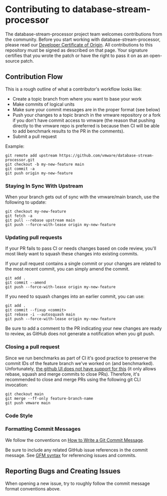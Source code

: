# Contributing to database-stream-processor

The database-stream-processor project team welcomes contributions from the community. Before you start working with database-stream-processor, please
read our [Developer Certificate of Origin](https://cla.vmware.com/dco). All contributions to this repository must be
signed as described on that page. Your signature certifies that you wrote the patch or have the right to pass it on
as an open-source patch.

## Contribution Flow

This is a rough outline of what a contributor's workflow looks like:

- Create a topic branch from where you want to base your work
- Make commits of logical units
- Make sure your commit messages are in the proper format (see below)
- Push your changes to a topic branch in the vmware repository or a fork if you don't have commit access to vmware (the reason that pushing directly to the vmware repo is preferred is because then CI will be able to add benchmark results to the PR in the comments).
- Submit a pull request

Example:

``` shell
git remote add upstream https://github.com/vmware/database-stream-processor.git
git checkout -b my-new-feature main
git commit -a
git push origin my-new-feature
```

### Staying In Sync With Upstream

When your branch gets out of sync with the vmware/main branch, use the following to update:

``` shell
git checkout my-new-feature
git fetch -a
git pull --rebase upstream main
git push --force-with-lease origin my-new-feature
```

### Updating pull requests

If your PR fails to pass CI or needs changes based on code review, you'll most likely want to squash these changes into
existing commits.

If your pull request contains a single commit or your changes are related to the most recent commit, you can simply
amend the commit.

``` shell
git add .
git commit --amend
git push --force-with-lease origin my-new-feature
```

If you need to squash changes into an earlier commit, you can use:

``` shell
git add .
git commit --fixup <commit>
git rebase -i --autosquash main
git push --force-with-lease origin my-new-feature
```

Be sure to add a comment to the PR indicating your new changes are ready to review, as GitHub does not generate a
notification when you git push.

### Closing a pull request

Since we run benchmarks as part of CI it's good practice to preserve the commit IDs of the feature branch 
we've worked on (and benchmarked). Unfortunately, [the github UI does not have support for this](https://github.com/community/community/discussions/4618) 
(it only allows rebase, squash and merge commits to close PRs).
Therefore, it's recommended to close and merge PRs using the following git CLI invocation:

```shell
git checkout main
git merge --ff-only feature-branch-name
git push vmware main
```

### Code Style

### Formatting Commit Messages

We follow the conventions on [How to Write a Git Commit Message](http://chris.beams.io/posts/git-commit/).

Be sure to include any related GitHub issue references in the commit message.  See
[GFM syntax](https://guides.github.com/features/mastering-markdown/#GitHub-flavored-markdown) for referencing issues
and commits.

## Reporting Bugs and Creating Issues

When opening a new issue, try to roughly follow the commit message format conventions above.
